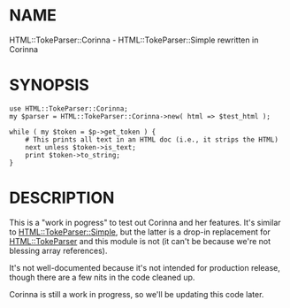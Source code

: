 # NAME

HTML::TokeParser::Corinna - HTML::TokeParser::Simple rewritten in Corinna

# SYNOPSIS

    use HTML::TokeParser::Corinna;
    my $parser = HTML::TokeParser::Corinna->new( html => $test_html );
    
    while ( my $token = $p->get_token ) {
        # This prints all text in an HTML doc (i.e., it strips the HTML)
        next unless $token->is_text;
        print $token->to_string;
    }

# DESCRIPTION

This is a "work in pogress" to test out Corinna and her features. It's similar
to
[HTML::TokeParser::Simple](https://metacpan.org/pod/HTML::TokeParser::Simple),
but the latter is a drop-in replacement for
[HTML::TokeParser](https://metacpan.org/pod/HTML::TokeParser) and this module
is not (it can't be because we're not blessing array references).

It's not well-documented because it's not intended for production release,
though there are a few nits in the code cleaned up.

Corinna is still a work in progress, so we'll be updating this code later.
